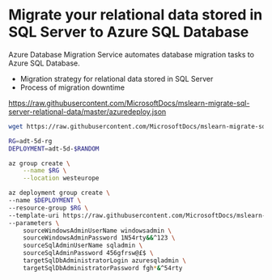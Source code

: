 # Migrate your relational data stored in SQL Server to Azure SQL Database

Azure Database Migration Service automates database migration tasks to Azure SQL Database.


- Migration strategy for relational data stored in SQL Server
- Process of migration downtime

https://raw.githubusercontent.com/MicrosoftDocs/mslearn-migrate-sql-server-relational-data/master/azuredeploy.json



```sh
wget https://raw.githubusercontent.com/MicrosoftDocs/mslearn-migrate-sql-server-relational-data/master/azuredeploy.json

RG=adt-5d-rg
DEPLOYMENT=adt-5d-$RANDOM

az group create \
    --name $RG \
    --location westeurope

az deployment group create \
--name $DEPLOYMENT \
--resource-group $RG \
--template-uri https://raw.githubusercontent.com/MicrosoftDocs/mslearn-migrate-sql-server-relational-data/master/azuredeploy.json
--parameters \
    sourceWindowsAdminUserName windowsadmin \
    sourceWindowsAdminPassword 1N54rty&&^123 \
    sourceSqlAdminUserName sqladmin \
    sourceSqlAdminPassword 456gfrsw@£$ \
    targetSqlDbAdministratorLogin azuresqladmin \
    targetSqlDbAdministratorPassword fgh*&^54rty

